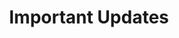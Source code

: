 ---
title: Important Updates
showBreadcrumbs: true
summary: Stay up to date on important news about Jewish life at MIT
---